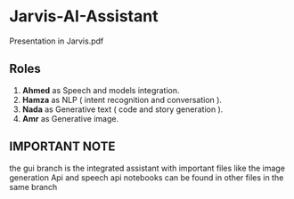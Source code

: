 # Jarvis-AI-Assistant
Presentation in Jarvis.pdf
## Roles
1. **Ahmed** as Speech and models integration.
2. **Hamza** as NLP ( intent recognition and conversation ).
3. **Nada** as Generative text ( code and story generation ).
4. **Amr** as Generative image.

## IMPORTANT NOTE
the gui branch is the integrated assistant with important files like the image generation Api and speech api notebooks can be found in other files in the same branch
